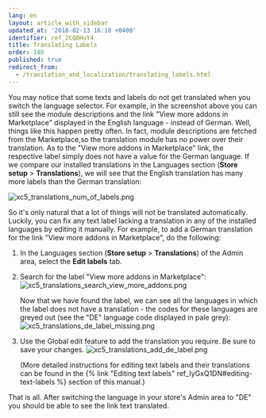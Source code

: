 ```yaml
---
lang: en
layout: article_with_sidebar
updated_at: '2018-02-13 16:10 +0400'
identifier: ref_2CQ8HuY4
title: Translating Labels
order: 140
published: true
redirect_from:
  - /translation_and_localization/translating_labels.html
---
```

You may notice that some texts and labels do not get translated when you switch the language selector. For example, in the screenshot above you can still see the module descriptions and the link "View more addons in Marketplace" displayed in the English language - instead of German. Well, things like this happen pretty often. In fact, module descriptions are fetched from the Marketplace,so the translation module has no power over their translation. As to the "View more addons in Marketplace" link, the respective label simply does not have a value for the German language. If we compare our installed translations in the Languages section (**Store setup** > **Translations**), we will see that the English translation has many more labels than the German translation:

   ![xc5_translations_num_of_labels.png]({{site.baseurl}}/attachments/ref_NH3w8sSS/xc5_translations_num_of_labels.png)

So it's only natural that a lot of things will not be translated automatically. Luckily, you can fix any text label lacking a translation in any of the installed languages by editing it manually. For example, to add a German translation for the link "View more addons in Marketplace", do the following:

1.  In the Languages section (**Store setup** > **Translations**) of the Admin area, select the **Edit labels** tab.

2.  Search for the label "View more addons in Marketplace":
    ![xc5_translations_search_view_more_addons.png]({{site.baseurl}}/attachments/ref_NH3w8sSS/xc5_translations_search_view_more_addons.png)

    Now that we have found the label, we can see all the languages in which the label does not have a translation - the codes for these languages are greyed out (see the "DE" language code displayed in pale grey):
    ![xc5_translations_de_label_missing.png]({{site.baseurl}}/attachments/ref_NH3w8sSS/xc5_translations_de_label_missing.png)
    
3.  Use the Global edit feature to add the translation you require. Be sure to save your changes.
    ![xc5_translations_add_de_label.png]({{site.baseurl}}/attachments/ref_NH3w8sSS/xc5_translations_add_de_label.png)

    (More detailed instructions for editing text labels and their translations can be found in the {% link "Editing text labels" ref_IyGxQ1DN#editing-text-labels %} section of this manual.)

That is all. After switching the language in your store's Admin area to "DE" you should be able to see the link text translated.
